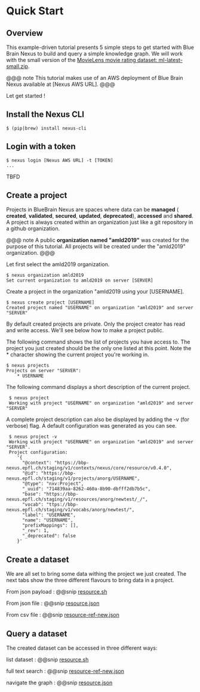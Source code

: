 

# Quick Start


## Overview

This example-driven tutorial presents 5 simple steps to get started with Blue Brain Nexus to build and query a simple knowledge graph. We will work with the small version of the [MovieLens movie rating dataset: ml-latest-small.zip](https://grouplens.org/datasets/movielens/latest/).

@@@ note
This tutorial makes use of an AWS deployment of Blue Brain Nexus available at [Nexus AWS URL].
@@@

Let get started !

## Install the Nexus CLI

```shell
$ (pip|brew) install nexus-cli
```

## Login with a token

```shell
$ nexus login [Nexus AWS URL] -t [TOKEN]
...
```

TBFD

## Create a project

Projects in BlueBrain Nexus are spaces where data can be **managed** ( **created**, **validated**, **secured**, **updated**, **deprecated**), **accessed** and **shared**.
A project is always created within an organization just like a git repository in a github organization.

@@@ note
A public **organization named "amld2019"** was created for the purpose of this tutorial. All projects will be created under the "amld2019" organization.
@@@

Let first select the amld2019 organization.

```shell
$ nexus organization amld2019
Set current organization to amld2019 on server [SERVER]
```

Create a project in the organization "amld2019 using your [USERNAME].

```shell
$ nexus create project [USERNAME]
Created project named "USERNAME" on organization "amld2019" and server "SERVER"
```

By default created projects are private. Only the project creator has read and write access. We'll see below how to make a project public.

The following command shows the list of projects you have access to. The project you just created should be the only one listed at this point.
Note the * character showing the current project you're working in.


```shell
$ nexus projects
Projects on server "SERVER":
    * USERNAME
```

The following command displays a short description of the current project.

```shell
 $ nexus project
 Working with project "USERNAME" on organization "amld2019" and server "SERVER"
```

A complete project description can also be displayed by adding the -v (for verbose) flag. A default configuration was generated as you can see.

```shell
 $ nexus project -v
 Working with project "USERNAME" on organization "amld2019" and server "SERVER".
 Project configuration:
    '{
      "@context": "https://bbp-nexus.epfl.ch/staging/v1/contexts/nexus/core/resource/v0.4.0",
      "@id": "https://bbp-nexus.epfl.ch/staging/v1/projects/anorg/USERNAME",
      "@type": "nxv:Project",
      "_uuid": "714839aa-8262-460a-8b90-dbfff2db7b5c",
      "base": "https://bbp-nexus.epfl.ch/staging/v1/resources/anorg/newtest/_/",
      "vocab": "ttps://bbp-nexus.epfl.ch/staging/v1/vocabs/anorg/newtest/",
      "label": "USERNAME",
      "name": "USERNAME",
      "prefixMappings": [],
      "_rev": 1,
      "_deprecated": false
    }'
```


## Create a dataset

We are all set to bring some data withing the project we just created. The next tabs show the three different flavours to bring data in a project.

From json payload
:   @@snip [resource.sh](../assets/create_from_json.sh)

From json file
:   @@snip [resource.json](../assets/create_json_from_file.sh)

From csv file
:   @@snip [resource-ref-new.json](../assets/create_csv_from_file.sh)




## Query a dataset

The created dataset can be accessed in three different ways:

list dataset
:   @@snip [resource.sh](../assets/list_dataset.sh)

full text search
:   @@snip [resource-ref-new.json](../assets/create_csv_from_file.sh)

navigate the graph
:   @@snip [resource.json](../assets/create_json_from_file.sh)


